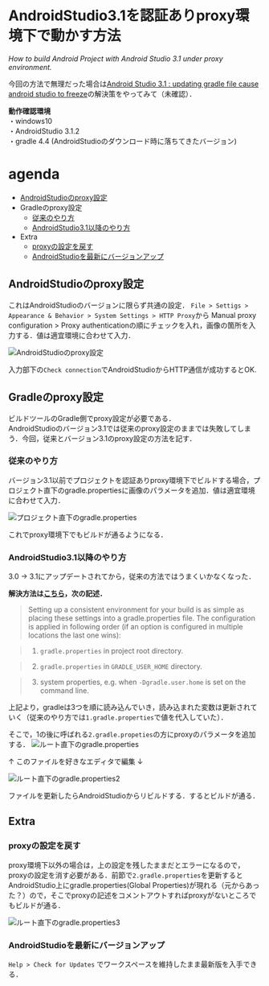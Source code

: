 # AndroidStudio3.1を認証ありproxy環境下で動かす方法
 *How to build Android Project with Android Studio 3.1 under proxy environment.*
 
 
今回の方法で無理だった場合は[Android Studio 3.1 : updating gradle file cause android studio to freeze](https://stackoverflow.com/questions/49516880/android-studio-3-1-updating-gradle-file-cause-android-studio-to-freeze)の解決策をやってみて（未確認）．


**動作確認環境**   
・windows10   
・AndroidStudio 3.1.2   
・gradle 4.4 (AndroidStudioのダウンロード時に落ちてきたバージョン)

# agenda
- [AndroidStudioのproxy設定](https://github.com/Veget-ables/proxy_setting_AndroidStudio3.1#androidstudio%E3%81%AEproxy%E8%A8%AD%E5%AE%9A)
- Gradleのproxy設定
   - [従来のやり方](https://github.com/Veget-ables/proxy_setting_AndroidStudio3.1#%E5%BE%93%E6%9D%A5%E3%81%AE%E3%82%84%E3%82%8A%E6%96%B9)
   - [AndroidStudio3.1以降のやり方](https://github.com/Veget-ables/proxy_setting_AndroidStudio3.1#androidstudio31%E4%BB%A5%E9%99%8D%E3%81%AE%E3%82%84%E3%82%8A%E6%96%B9)
- Extra
   - [proxyの設定を戻す](https://github.com/Veget-ables/proxy_setting_AndroidStudio3.1#proxy%E3%81%AE%E8%A8%AD%E5%AE%9A%E3%82%92%E6%88%BB%E3%81%99)
   - [AndroidStudioを最新にバージョンアップ](https://github.com/Veget-ables/proxy_setting_AndroidStudio3.1#androidstudio%E3%82%92%E6%9C%80%E6%96%B0%E3%81%AB%E3%83%90%E3%83%BC%E3%82%B8%E3%83%A7%E3%83%B3%E3%82%A2%E3%83%83%E3%83%97)

## AndroidStudioのproxy設定
これはAndroidStudioのバージョンに限らず共通の設定．
```File > Settigs > Appearance & Behavior > System Settings > HTTP Proxy```から
Manual proxy configuration > Proxy authenticationの順にチェックを入れ，画像の箇所を入力する．値は適宜環境に合わせて入力．

![AndroidStudioのproxy設定](https://github.com/Veget-ables/proxy_setting_AndroidStudio3.1/blob/master/screenshot/project_http_proxy.png "AndroidStudioのproxy設定")

入力部下の```Check connection```でAndroidStudioからHTTP通信が成功するとOK.

## Gradleのproxy設定
ビルドツールのGradle側でproxy設定が必要である．   
AndroidStudioのバージョン3.1では従来のproxy設定のままでは失敗してしまう．今回，従来とバージョン3.1のproxy設定の方法を記す．

### 従来のやり方
バージョン3.1以前でプロジェクトを認証ありproxy環境下でビルドする場合，プロジェクト直下のgradle.propertiesに画像のパラメータを追加．値は適宜環境に合わせて入力．


![プロジェクト直下のgradle.properties](https://github.com/Veget-ables/proxy_setting_AndroidStudio3.1/blob/master/screenshot/project_gradle.properties.png "プロジェクト直下のgradle.properties")

これでproxy環境下でもビルドが通るようになる．


### AndroidStudio3.1以降のやり方

3.0 -> 3.1にアップデートされてから，従来の方法ではうまくいかなくなった．

**解決方法は[こちら](https://docs.gradle.org/current/userguide/build_environment.html)，次の記述．** 

> Setting up a consistent environment for your build is as simple as placing these settings into a gradle.properties file. 
> The configuration is applied in following order (if an option is configured in multiple locations the last one wins):

> 1. ```gradle.properties``` in project root directory.

> 2. ```gradle.properties``` in ```GRADLE_USER_HOME``` directory.

> 3. system properties, e.g. when ```-Dgradle.user.home``` is set on the command line.   


上記より，gradleは3つを順に読み込んでいき，読み込まれた変数は更新されていく（従来のやり方では```1.gradle.properties```で値を代入していた）．

そこで，1の後に呼ばれる```2.gradle.propeties```の方にproxyのパラメータを追加する．
![ルート直下のgradle.properties](https://github.com/Veget-ables/proxy_setting_AndroidStudio3.1/blob/master/screenshot/root_gradle_properties.png "ルート直下のgradle.properties")

↑ このファイルを好きなエディタで編集 ↓

![ルート直下のgradle.properties2](https://github.com/Veget-ables/proxy_setting_AndroidStudio3.1/blob/master/screenshot/root_gradle_properties2.png "ルート直下のgradle.properties2")

ファイルを更新したらAndroidStudioからリビルドする．するとビルドが通る．

## Extra
### proxyの設定を戻す
proxy環境下以外の場合は，上の設定を残したままだとエラーになるので，proxyの設定を消す必要がある．前節で```2.gradle.properties```を更新するとAndroidStudio上にgradle.properties(Global Properties)が現れる（元からあった？）ので，そこでproxyの記述をコメントアウトすればproxyがないところでもビルドが通る．

![ルート直下のgradle.properties3](https://github.com/Veget-ables/proxy_setting_AndroidStudio3.1/blob/master/screenshot/root_gradle_properties3.png "ルート直下のgradle.properties3")

### AndroidStudioを最新にバージョンアップ
```Help > Check for Updates``` でワークスペースを維持したまま最新版を入手できる．

